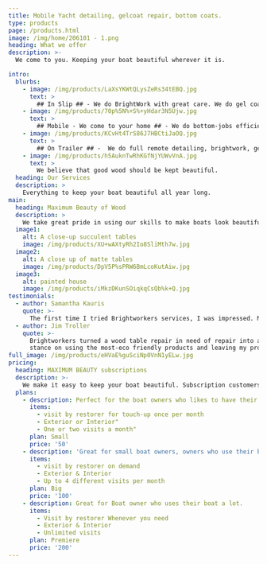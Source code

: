 ```yaml
---
title: Mobile Yacht detailing, gelcoat repair, bottom coats.
type: products
page: /products.html
image: /img/home/206101 - 1.png
heading: What we offer
description: >-
  We come to you. Keeping your boat beautiful wherever it is.

intro:
  blurbs:
    - image: /img/products/LaXsYKWtQLysZeRs34tEBQ.jpg
      text: >
        ## In Slip ## - We do BrightWork with great care. We do gel coat repair in harbor. We detail your boat when you want it done. We only use environmentally responsible products and support local communities. 
    - image: /img/products/70p%5N%+S%+yHdar3N5Ujw.jpg
      text: >
        ## Mobile - We come to your home ## - We do bottom-jobs efficiently and economically on trailer. We are experts at color-matching and use top of the line paint systems to keep your boat fast, water-tight and beautiful.
    - image: /img/products/KCvHt4TrS86J7HBCtiJaOQ.jpg
      text: >
        ## On Trailer ## -  We do full remote detailing, brightwork, gel coat repair, and provide bottom paint in place. We are specialists in doing this work where your boat is, and are experts in leaving the work area cleaner than we found it. 
    - image: /img/products/h5AuknTwRhKGfNjYUWvVnA.jpg
      text: >
        We believe that good wood should be kept beautiful.
  heading: Our Services
  description: >
    Everything to keep your boat beautiful all year long.
main:
  heading: Maximum Beauty of Wood
  description: >
    We take great pride in using our skills to make boats look beautiful. Whether you want the reflecting shimmer of Ulta Gloss or the Matte finish so sought after by todays modern restaurants, we love making the tables something that last long and hold their beauty even through the rigors of heavy traffic use..
  image1:
    alt: A close-up succulent tables
    image: /img/products/XU+wAXtyRh2Io8SliMth7w.jpg
  image2:
    alt: A close up of matte tables
    image: /img/products/DpV5P%sPRW6BmLcoKutAiw.jpg
  image3:
    alt: painted house
    image: /img/products/iMkzDKunSOiqkqCsQb%k+Q.jpg
testimonials:
  - author: Samantha Kauris
    quote: >-
      The first time I tried Brightworkers services, I was impressed. My boat had never looked this good. Now after a year, they have finally made my boat water-tight and there is not a hint of mildew when I come to use the boat on the weekend.
  - author: Jim Troller
    quote: >-
      Brightworkers turned a wood table repair in need of repair into a beautiful masterpiece. I love their
      stance on using the most-eco friendly products and leaving my property immaculate. A job well done.
full_image: /img/products/eHVaE%guSciNp0VnN1yELw.jpg
pricing:
  heading: MAXIMUM BEAUTY subscriptions
  description: >-
    We make it easy to keep your boat beautiful. Subscription customers get all of our services at 30% off. We are at your doorstep whenever you need a touch-up. Subscribe Today to test us out. Satisfaction Guaranteed.
  plans:
    - description: Perfect for the boat owners who likes to have their boat looking the best all year long.
      items:
        - visit by restorer for touch-up once per month
        - Exterior or Interior"
        - One or two visits a month"
      plan: Small
      price: '50'
    - description: 'Great for small boat owners, owners who use their boat a lot'
      items:
        - visit by restorer on demand
        - Exterior & Interior
        - Up to 4 different visits per month
      plan: Big
      price: '100'
    - description: Great for Boat owner who uses their boat a lot. 
      items:
        - Visit by restorer Whenever you need
        - Exterior & Interior
        - Unlimited visits
      plan: Premiere 
      price: '200'
---
```


